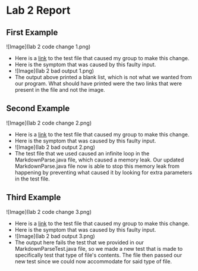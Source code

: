 # Lab 2 Report
## First Example
![Image](lab 2 code change 1.png)
- Here is a [link](https://github.com/maarongross/markdown-parse/blob/main/test-file-new.md) to the test file that caused my group to make this change.
- Here is the symptom that was caused by this faulty input.
- ![Image](lab 2 bad output 1.png)
- The output above printed a blank list, which is not what we wanted from our program. What should have printed were the two links that were present in the file and not the image.
## Second Example
![Image](lab 2 code change 2.png)
- Here is a [link](https://github.com/ezhou413/markdown-parse/blob/main/broken-test-file.md) to the test file that caused my group to make this change.
- Here is the symptom that was caused by this faulty input.
- ![Image](lab 2 bad output 2.png)
- The test file that we used caused an infinite loop in the MarkdownParse.java file, which caused a memory leak. Our updated MarkdownParse.java file now is able to stop this memory leak from happening by preventing what caused it by looking for extra parameters in the test file.
## Third Example
![Image](lab 2 code change 3.png)
- Here is a [link](https://github.com/wross3150/markdown-parse/blob/main/test-file2.md) to the test file that caused my group to make this change.
- Here is the symptom that was caused by this faulty input.
- ![Image](lab 2 bad output 3.png)
- The output here fails the test that we provided in our MarkdownParseTest.java file, so we made a new test that is made to specifically test that type of file's contents. The file then passed our new test since we could now accommodate for said type of file.